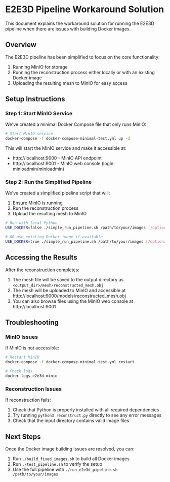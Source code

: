 # E2E3D Pipeline Workaround Solution

This document explains the workaround solution for running the E2E3D pipeline when there are issues with building Docker images.

## Overview

The E2E3D pipeline has been simplified to focus on the core functionality:
1. Running MinIO for storage
2. Running the reconstruction process either locally or with an existing Docker image
3. Uploading the resulting mesh to MinIO for easy access

## Setup Instructions

### Step 1: Start MinIO Service

We've created a minimal Docker Compose file that only runs MinIO:

```bash
# Start MinIO service
docker-compose -f docker-compose-minimal-test.yml up -d
```

This will start the MinIO service and make it accessible at:
- http://localhost:9000 - MinIO API endpoint
- http://localhost:9001 - MinIO web console (login: minioadmin/minioadmin)

### Step 2: Run the Simplified Pipeline

We've created a simplified pipeline script that will:
1. Ensure MinIO is running
2. Run the reconstruction process
3. Upload the resulting mesh to MinIO

```bash
# Run with local Python
USE_DOCKER=false ./simple_run_pipeline.sh /path/to/your/images [/optional/output/path]

# OR use existing Docker image if available
USE_DOCKER=true ./simple_run_pipeline.sh /path/to/your/images [/optional/output/path]
```

## Accessing the Results

After the reconstruction completes:

1. The mesh file will be saved to the output directory as `<output_dir>/mesh/reconstructed_mesh.obj`
2. The mesh will be uploaded to MinIO and accessible at http://localhost:9000/models/reconstructed_mesh.obj
3. You can also browse files using the MinIO web console at http://localhost:9001

## Troubleshooting

### MinIO Issues

If MinIO is not accessible:

```bash
# Restart MinIO
docker-compose -f docker-compose-minimal-test.yml restart

# Check logs
docker logs e2e3d-minio
```

### Reconstruction Issues

If reconstruction fails:

1. Check that Python is properly installed with all required dependencies
2. Try running `python3 reconstruct.py` directly to see any error messages
3. Check that the input directory contains valid image files

## Next Steps

Once the Docker image building issues are resolved, you can:

1. Run `./build_fixed_images.sh` to build all Docker images
2. Run `./test_pipeline.sh` to verify the setup
3. Use the full pipeline with `./run_e2e3d_pipeline.sh /path/to/your/images` 